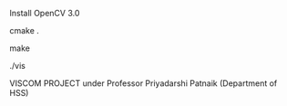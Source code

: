 Install OpenCV 3.0

cmake .

make 

./vis

VISCOM PROJECT under Professor Priyadarshi Patnaik (Department of HSS)
